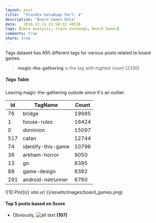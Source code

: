 ```yaml
---
layout: post
title:  "StackEx DataDump Part: 4"
description: "Board Games Data"
date:   2016-12-31 23:58:32 +0530
tags: [data analysis, stack exchange, Board Games]
comments: true
share: true
---
```


Tags dataset has 695 different tags for various posts related to board games.   


> **magic-the-gathering** is the tag with highest count (2336)

##### Tags Table

Leaving magic-the-gathering outside since it's an outlier.

**Id**|**TagName**|**Count**
-------|--------|-------
76      |bridge     |19985
1      |house-rules     |16424
0     |dominion     |15097
517      |catan     |12744
74      |identify-this-game    |10796
36      |arkham-horror    |9050
13      |go    |8395
88      |game-design    |8382
291      |android-netrunner   |6760


![1D Plot]({{ site.url }}/assets/images/board_games.png)

#### Top 5 posts based on Score
* Obviously, <img src="http://i.stack.imgur.com/rmjEq.jpg" alt="alt text"> **(107)**
 

